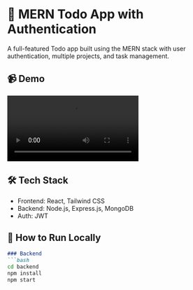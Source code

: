 # 📝 MERN Todo App with Authentication

A full-featured Todo app built using the MERN stack with user authentication, multiple projects, and task management.

## 📹 Demo

![Todo App Demo](./Frontend/Todo/src/assets/demo.mp4)

## 🛠️ Tech Stack

- Frontend: React, Tailwind CSS
- Backend: Node.js, Express.js, MongoDB
- Auth: JWT

## 🚀 How to Run Locally

```md
### Backend
```bash
cd backend
npm install
npm start